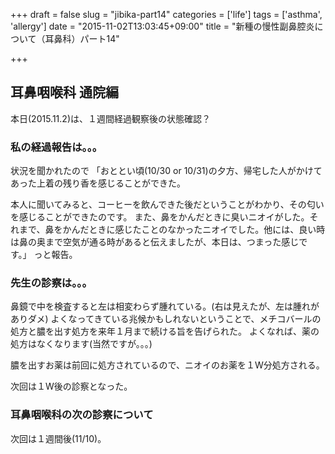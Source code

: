 +++
draft = false
slug = "jibika-part14"
categories = ['life']
tags = ['asthma', 'allergy']
date = "2015-11-02T13:03:45+09:00"
title = "新種の慢性副鼻腔炎について（耳鼻科）パート14"

+++

## 耳鼻咽喉科 通院編

本日(2015.11.2)は、１週間経過観察後の状態確認？

### 私の経過報告は。。。

状況を聞かれたので
「おととい頃(10/30 or 10/31)の夕方、帰宅した人がかけてあった上着の残り香を感じることができた。
<!--more-->
本人に聞いてみると、コーヒーを飲んできた後だということがわかり、その匂いを感じることができたのです。
また、鼻をかんだときに臭いニオイがした。それまで、鼻をかんだときに感じたことのなかったニオイでした。他には、良い時は鼻の奥まで空気が通る時があると伝えましたが、本日は、つまった感じです。」
っと報告。

### 先生の診察は。。。

鼻鏡で中を検査すると左は相変わらず腫れている。(右は見えたが、左は腫れがありダメ)
よくなってきている兆候かもしれないということで、メチコバールの処方と膿を出す処方を来年１月まで続ける旨を告げられた。
よくなれば、薬の処方はなくなります(当然ですが。。。)

膿を出すお薬は前回に処方されているので、ニオイのお薬を１W分処方される。

次回は１W後の診察となった。

### 耳鼻咽喉科の次の診察について

次回は１週間後(11/10)。
